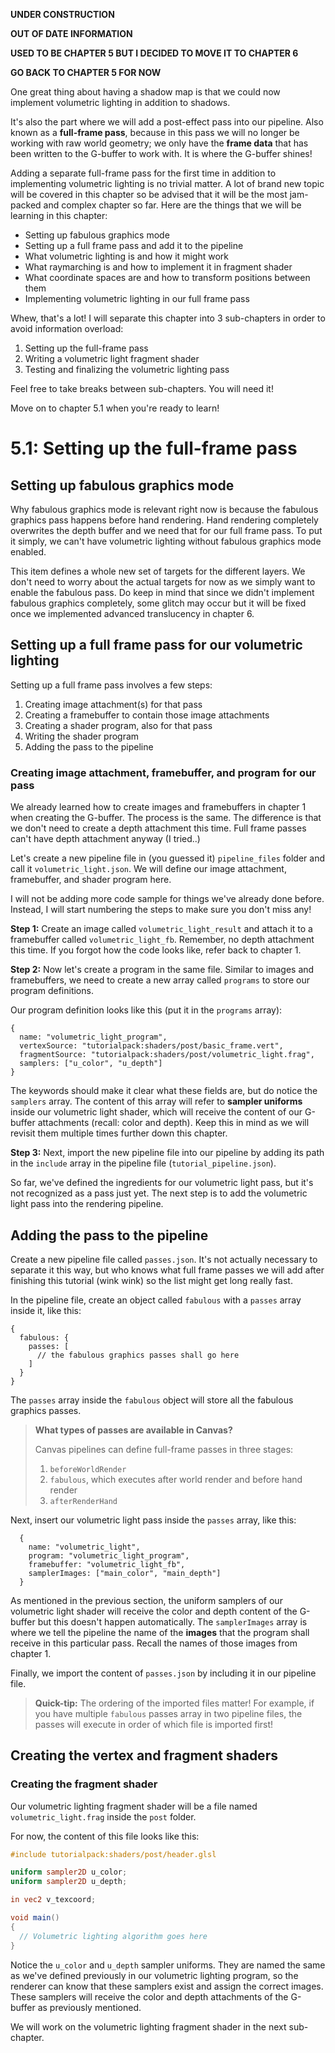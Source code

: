**UNDER CONSTRUCTION**

**OUT OF DATE INFORMATION**

**USED TO BE CHAPTER 5 BUT I DECIDED TO MOVE IT TO CHAPTER 6**

**GO BACK TO CHAPTER 5 FOR NOW**

One great thing about having a shadow map is that we could now implement volumetric lighting in addition to shadows.

It's also the part where we will add a post-effect pass into our pipeline. Also known as a **full-frame pass**, because in this pass we will no longer be working with raw world geometry; we only have the **frame data** that has been written to the G-buffer to work with. It is where the G-buffer shines!

Adding a separate full-frame pass for the first time in addition to implementing volumetric lighting is no trivial matter. A lot of brand new topic will be covered in this chapter so be advised that it will be the most jam-packed and complex chapter so far. Here are the things that we will be learning in this chapter:

* Setting up fabulous graphics mode
* Setting up a full frame pass and add it to the pipeline
* What volumetric lighting is and how it might work
* What raymarching is and how to implement it in fragment shader
* What coordinate spaces are and how to transform positions between them
* Implementing volumetric lighting in our full frame pass

Whew, that's a lot! I will separate this chapter into 3 sub-chapters in order to avoid information overload:

1. Setting up the full-frame pass
2. Writing a volumetric light fragment shader
3. Testing and finalizing the volumetric lighting pass

Feel free to take breaks between sub-chapters. You will need it!

Move on to chapter 5.1 when you're ready to learn!

# 5.1: Setting up the full-frame pass
## Setting up fabulous graphics mode



Why fabulous graphics mode is relevant right now is because the fabulous graphics pass happens before hand rendering. Hand rendering completely overwrites the depth buffer and we need that for our full frame pass. To put it simply, we can't have volumetric lighting without fabulous graphics mode enabled.



This item defines a whole new set of targets for the different layers. We don't need to worry about the actual targets for now as we simply want to enable the fabulous pass. Do keep in mind that since we didn't implement fabulous graphics completely, some glitch may occur but it will be fixed once we implemented advanced translucency in chapter 6.

## Setting up a full frame pass for our volumetric lighting

Setting up a full frame pass involves a few steps:

1. Creating image attachment(s) for that pass
2. Creating a framebuffer to contain those image attachments
3. Creating a shader program, also for that pass
4. Writing the shader program
5. Adding the pass to the pipeline

### Creating image attachment, framebuffer, and program for our pass

We already learned how to create images and framebuffers in chapter 1 when creating the G-buffer. The process is the same. The difference is that we don't need to create a depth attachment this time. Full frame passes can't have depth attachment anyway (I tried..)

Let's create a new pipeline file in (you guessed it) `pipeline_files` folder and call it `volumetric_light.json`. We will define our image attachment, framebuffer, and shader program here.

I will not be adding more code sample for things we've already done before. Instead, I will start numbering the steps to make sure you don't miss any!

**Step 1:** Create an image called `volumetric_light_result` and attach it to a framebuffer called `volumetric_light_fb`. Remember, no depth attachment this time. If you forgot how the code looks like, refer back to chapter 1.

**Step 2:** Now let's create a program in the same file. Similar to images and framebuffers, we need to create a new array called `programs` to store our program definitions.

Our program definition looks like this (put it in the `programs` array):

```json5
{
  name: "volumetric_light_program",
  vertexSource: "tutorialpack:shaders/post/basic_frame.vert",
  fragmentSource: "tutorialpack:shaders/post/volumetric_light.frag",
  samplers: ["u_color", "u_depth"]
}
```

The keywords should make it clear what these fields are, but do notice the `samplers` array. The content of this array will refer to **sampler uniforms** inside our volumetric light shader, which will receive the content of our G-buffer attachments (recall: color and depth). Keep this in mind as we will revisit them multiple times further down this chapter.

**Step 3:** Next, import the new pipeline file into our pipeline by adding its path in the `include` array in the pipeline file (`tutorial_pipeline.json`).

So far, we've defined the ingredients for our volumetric light pass, but it's not recognized as a pass just yet. The next step is to add the volumetric light pass into the rendering pipeline.

## Adding the pass to the pipeline

Create a new pipeline file called `passes.json`. It's not actually necessary to separate it this way, but who knows what full frame passes we will add after finishing this tutorial (wink wink) so the list might get long really fast.

In the pipeline file, create an object called `fabulous` with a `passes` array inside it, like this:

```json5
{
  fabulous: {
    passes: [
      // the fabulous graphics passes shall go here
    ]
  }
}
```

The `passes` array inside the `fabulous` object will store all the fabulous graphics passes.

> **What types of passes are available in Canvas?**
> 
> Canvas pipelines can define full-frame passes in three stages:
>
> 1. `beforeWorldRender`
> 2. `fabulous`, which executes after world render and before hand render
> 3. `afterRenderHand`

Next, insert our volumetric light pass inside the `passes` array, like this:

```json5
  {
    name: "volumetric_light",
    program: "volumetric_light_program",
    framebuffer: "volumetric_light_fb",
    samplerImages: ["main_color", "main_depth"]
  }
```

As mentioned in the previous section, the uniform samplers of our volumetric light shader will receive the color and depth content of the G-buffer but this doesn't happen automatically. The `samplerImages` array is where we tell the pipeline the name of the **images** that the program shall receive in this particular pass. Recall the names of those images from chapter 1.

Finally, we import the content of `passes.json` by including it in our pipeline file.

> **Quick-tip:** The ordering of the imported files matter! For example, if you have multiple `fabulous` passes array in two pipeline files, the passes will execute in order of which file is imported first!

## Creating the vertex and fragment shaders




### Creating the fragment shader

Our volumetric lighting fragment shader will be a file named `volumetric_light.frag` inside the `post` folder.

For now, the content of this file looks like this:

```glsl
#include tutorialpack:shaders/post/header.glsl

uniform sampler2D u_color;
uniform sampler2D u_depth;

in vec2 v_texcoord;

void main()
{
  // Volumetric lighting algorithm goes here
}
```

Notice the `u_color` and `u_depth` sampler uniforms. They are named the same as we've defined previously in our volumetric lighting program, so the renderer can know that these samplers exist and assign the correct images. These samplers will receive the color and depth attachments of the G-buffer as previously mentioned.

We will work on the volumetric lighting fragment shader in the next sub-chapter.
